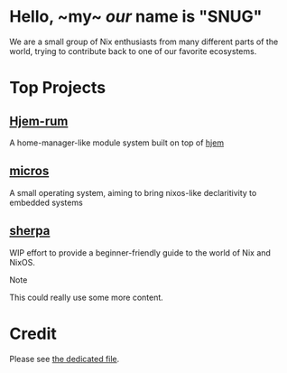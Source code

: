# Hello, ~my~ *our* name is "SNUG"
We are a small group of Nix enthusiasts from many different parts of the world, trying to contribute back to one of our favorite ecosystems.

# Top Projects

## [Hjem-rum](https://github.com/snugnug/hjem-rum)
A home-manager-like module system built on top of [hjem](https://github.com/feel-co/hjem)

## [micros](https://github.com/snugnug/micros)
A small operating system, aiming to bring nixos-like declaritivity to embedded systems

## [sherpa](https://github.com/snugnug/sherpa)
WIP effort to provide a beginner-friendly guide to the world of Nix and NixOS.


> [!Note]
> This could really use some more content.


# Credit
Please see [the dedicated file](../assets/README.md).
